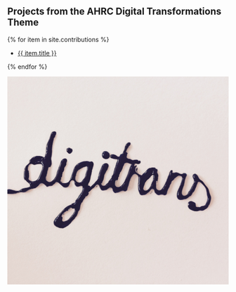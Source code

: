
## Projects from the AHRC Digital Transformations Theme

{% for item in site.contributions %}
<ul><li><a id="titles" href="{{ site.baseurl }}{{ item.url }}">{{ item.title }}</a></li></ul>
{% endfor %}

![Image](contributions/Images/CoverImage2.jpeg)
